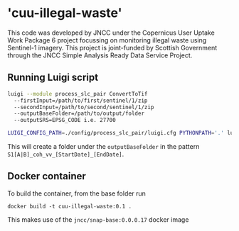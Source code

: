 # 'cuu-illegal-waste'

This code was developed by JNCC under the Copernicus User Uptake Work Package 6 project focussing on monitoring illegal waste using Sentinel-1 imagery. This project is joint-funded by Scottish Government through the JNCC Simple Analysis Ready Data Service Project. 

## Running Luigi script

```sh
luigi --module process_slc_pair ConvertToTif
  --firstInput=/path/to/first/sentinel/1/zip
  --secondInput=/path/to/second/sentinel/1/zip
  --outputBaseFolder=/path/to/output/folder
  --outputSRS=EPSG_CODE i.e. 27700
```

```sh
LUIGI_CONFIG_PATH=./config/process_slc_pair/luigi.cfg PYTHONPATH='.' luigi --module process_slc_pair ConvertToTif --firstInput=./data/incoming/sentinel/1/S1B_IW_SLC__1SDV_20201216T175827_20201216T175854_024731_02F107_7A4B.zip --secondInput=./data/incoming/sentinel/1/S1B_IW_SLC__1SDV_20201228T175827_20201228T175854_024906_02F6B2_FD92.zip --outputBaseFolder=./data/output --outputSRS=27700
```

This will create a folder under the `outputBaseFolder` in the pattern `S1[A|B]_coh_vv_[StartDate]_[EndDate]`.

## Docker container

To build the container, from the base folder run

`docker build -t cuu-illegal-waste:0.1 .`

This makes use of the `jncc/snap-base:0.0.0.17` docker image